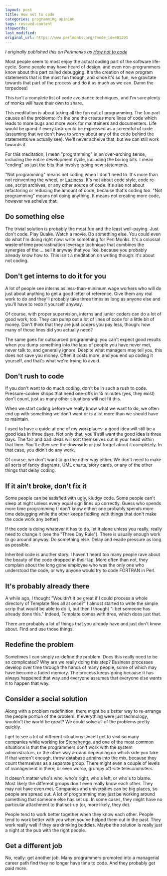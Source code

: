 ```yaml
---
layout: post
title: How not to code
categories: programming opinion
tags: rescued-content
stopwords:
last_modified:
original_url: https://www.perlmonks.org/?node_id=401293
---
```


*I originally published this on Perlmonks as [How not to code](https://www.perlmonks.org/?node_id=401293)*

Most people seem to most enjoy the actual coding part of the software
life-cycle. Some people may have heard of design, and even
non-programmers know about this part called debugging. It's the
creation of new program statements that is the most fun though, and
since it's so fun, we gravitate towards that part of the process and
do it as much as we can. Damn the torpedoes!

<!--more-->

This isn't a complete list of code avoidance techniques, and I'm sure
plenty of monks will have their own to share.

This meditation is about taking all the fun out of programming. The
fun part causes all the problems: it's the one the creates more lines
of code which leads to more bugs and more work for maintainers and
documenters. Life would be grand if every task could be expressed as a
screenful of code (assuming that we don't have to worry about any of
the code behind the statements we actually see). We'll never acheive
that, but we can still work towards it.

For this meditation, I mean "programming" in an over-arching sense,
including the entire development cycle, including the boring bits. I
mean "coding" as just the bits that involve typing new statements.

"Not programming" means not coding when I don't need to. It's more
than not reinventing the wheel, or [Laziness](http://c2.com/cgi/wiki?LazinessImpatienceHubris).
It's not about code style, code re-use, script archives, or any other source of
code. It's also not about refactoring or reducing the amount of code,
because that's coding too. "Not programming" means not doing
anything. It means not creating more code, however we acheive
that.


## Do something else

The trivial solution is probably the most fun and the least
well-paying. Just don't code. Play Quake. Watch a movie. Do
something else. You could even do what I'm doing right now: write
something for Perl Monks. It's a colossal <s>waste of time</s>
procrastination leverage technique that combines the synergies of the
... sell it anyway that you like, because you probably already know
how to. This isn't a meditation on writing though: it's about not
coding.

## Don't get interns to do it for you

A lot of people see interns as less-than-minimum wage workers who will
do just about anything to get a good letter of reference. Give them
any real work to do and they'll probably take three times as long as
anyone else and you'll have to redo it yourself anyway.

Of course, with proper supervision, interns and junior coders
can do a lot of good work, too. They can pump out a lot of lines of
code for a little bit of money. Don't think that they are just
coders you pay less, though: how many of those lines did you actually
need?

The same goes for outsourced programming: you can't expect good
results when you dump something into the laps of people you have never
met, never talk to, and generally ignore. Despite what managers may
tell you, this does not save you money. Often it costs more, and you
end up coding it yourself, and that's what we're trying to avoid.

## Don't rush to code

If you don't want to do much coding, don't be in such a rush to
code. Pressure-cooker shops that need one-offs in 15 minutes (yes,
they exist) don't count, just as many other situations will not fit
this.

When we start coding before we really know what we
want to do, we often end up with something we don't want or is a lot
more than we should have to maintain.

I used to have a guide at one of my workplaces: a good idea will
still be a good idea in three days. Not only that, you'll still want
the good idea is three days. The fair and bad ideas will sort
themselves out in your head within that time. You'll either see the
downside or just forget about it completely. In that case, you didn't
do any work.

Of course, we don't want to go the other way either. We don't need to
make all sorts of fancy diagrams, UML charts, story cards, or any of
the other things that delay coding.


## If it ain't broke, don't fix it

Some people can be satisfied with ugly, kludgy code. Some people
can't sleep at night unless every equal sign lines up correctly. Guess who
spends more time programming (I don't know either: one probably spends
more time debugging while the other keeps fiddling with things that
don't make the code work any better).

If the code is doing whatever it has to do, let it alone unless you really,
really need to change it (see the "Three Day Rule"). There is usually
enough work to go around anyway. Do something else. Delay and evade
pressure as long as possible.

Inherited code is another story.  I haven't heard too many people
rave about the beauty of the code dropped in their lap. More often
than not, they complain about the long gone employee who was the only
one who understood the code, or why anyone would try to code
FORTRAN in Perl.

## It's probably already there

A while ago, I thought "Wouldn't it be great if I could process a
whole directory of Template files all at once?" I almost started
to write the simple scrip that would be able to do it, but then
I thought "I bet someone has already done this." Indeed, Template
comes with ttree, which does just that.

There are probably a lot of things that you already have and just
don't know about. Find and use those things.

## Redefine the problem

Sometimes I can simply re-define the problem. Does this really need
to be so complicated? Why are we really doing this step? Business
processes develop over time through the hands of many people, some of
which may have become a faded memory. The process keeps going because
it has always happened that way and everyone assumes that everyone
else wants it to happen that way.

## Consider a social solution

Along with a problem redefinition, there might be a better way to
re-arrange the people portion of the problem. If everything were just
technology, wouldn't the world be great? We could solve all of the
problems pretty quickly.

I get to see a lot of different situations since I get to
visit so many companies while working for [Stonehenge](http://www.stonehenge.com), and one of the most common situations is
that the programmers don't work with the system administrators, or the
other way around depending on which side you take. If that weren't
enough, throw database admins into the mix, because they count themselves
as a separate group. There might even a couple of levels of management in there, or
even worse, grumpy off-site telecommuters.

It doesn't matter who's who, who's right, who's left, or who's to
blame. Most likely the different groups don't even really know each
other. They may not have even met. Companies and universities can be
big places, so people are spread out. A lot of programming may just be working around something
that someone else has set up. In some cases, they might have no
particular attachment to that set-up (or, more likely, they do).

People tend to work better together when they know each other. People
tend to work better with you when you've helped them out in the past.
They work really well if they are drinking buddies. Maybe the solution is
really just a night at the pub with the right people.

## Get a different job

No, really: get another job. Many programmers promoted into a managerial
career path find they no longer have time to code. And they probably
get paid more.


